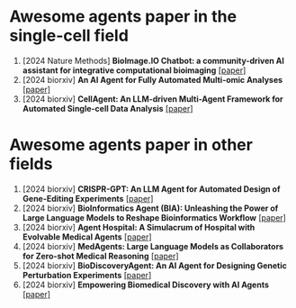 # Awesome agents paper in the single-cell field
1. [2024 Nature Methods] **BioImage.IO Chatbot: a community-driven AI assistant for integrative computational bioimaging** [[paper]](https://www.nature.com/articles/s41592-024-02370-y)
1. [2024 biorxiv] **An AI Agent for Fully Automated Multi-omic Analyses** [[paper]](https://www.biorxiv.org/content/10.1101/2023.09.08.556814v3)
1. [2024 biorxiv] **CellAgent: An LLM-driven Multi-Agent Framework for Automated Single-cell Data Analysis** [[paper]](https://www.biorxiv.org/content/10.1101/2024.05.13.593861v1)



# Awesome agents paper in other fields
1. [2024 biorxiv] **CRISPR-GPT: An LLM Agent for Automated Design of Gene-Editing Experiments** [[paper]](https://arxiv.org/abs/2404.18021)
1. [2024 biorxiv] **BioInformatics Agent (BIA): Unleashing the Power of Large Language Models to Reshape Bioinformatics Workflow** [[paper]](https://drive.google.com/drive/folders/1fiW7ovr_YeBT2fnBKm_8hTknKd-YRHMO)
1. [2024 biorxiv] **Agent Hospital: A Simulacrum of Hospital with Evolvable Medical Agents** [[paper]](https://arxiv.org/abs/2405.02957)
1. [2024 biorxiv] **MedAgents: Large Language Models as Collaborators for Zero-shot Medical Reasoning** [[paper]](https://arxiv.org/abs/2311.10537)
1. [2024 biorxiv] **BioDiscoveryAgent: An AI Agent for Designing Genetic Perturbation Experiments** [[paper]](https://arxiv.org/pdf/2405.17631)
1. [2024 biorxiv] **Empowering Biomedical Discovery with AI Agents** [[paper]](https://arxiv.org/pdf/2404.02831.pdf)

